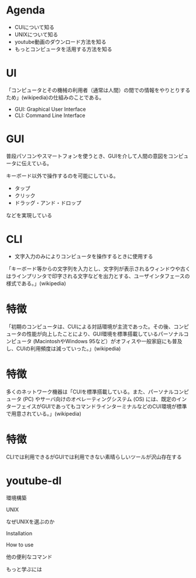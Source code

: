 # Agenda

- CUIについて知る
- UNIXについて知る
- youtube動画のダウンロード方法を知る
- もっとコンピュータを活用する方法を知る

# UI

「コンピュータとその機械の利用者（通常は人間）の間での情報をやりとりするため」(wikipedia)の仕組みのことである。

- GUI: Graphical User Interface
- CLI: Command Line Interface

# GUI

普段パソコンやスマートフォンを使うとき、GUIを介して人間の意図をコンピュータに伝えている。

キーボード以外で操作するのを可能にしている。

- タップ
- クリック
- ドラッグ・アンド・ドロップ

などを実現している

# CLI

- 文字入力のみによりコンピュータを操作するときに使用する

「キーボード等からの文字列を入力とし、文字列が表示されるウィンドウや古くはラインプリンタで印字される文字などを出力とする、ユーザインタフェースの様式である。」(wikipedia)

# 特徴
「初期のコンピュータは、CUIによる対話環境が主流であった。その後、コンピュータの性能が向上したことにより、GUI環境を標準搭載しているパーソナルコンピュータ (MacintoshやWindows 95など）がオフィスや一般家庭にも普及し、CUIの利用頻度は減っていった。」(wikipedia)

# 特徴

多くのネットワーク機器は「CUIを標準搭載している。また、パーソナルコンピュータ (PC) やサーバ向けのオペレーティングシステム (OS) には、既定のインターフェイスがGUIであってもコマンドラインターミナルなどのCUI環境が標準で用意されている。」(wikipedia)

# 特徴

CLIでは利用できるがGUIでは利用できない素晴らしいツールが沢山存在する

# youtube-dl

環境構築

UNIX

なぜUNIXを選ぶのか

Installation

How to use

他の便利なコマンド

もっと学ぶには